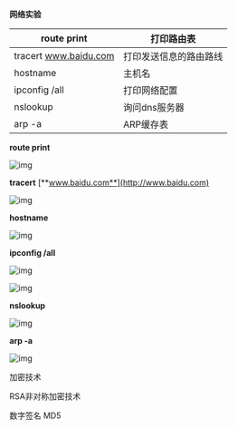 

**网络实验**

| route print           | 打印路由表             |
| --------------------- | ---------------------- |
| tracert www.baidu.com | 打印发送信息的路由路线 |
| hostname              | 主机名                 |
| ipconfig /all         | 打印网络配置           |
| nslookup              | 询问dns服务器          |
| arp -a                | ARP缓存表              |

**route print**

![img](https://cdn.jsdelivr.net/gh/picksan/picgo//pic/20210710190016.png)

**tracert** [**www.baidu.com**](http://www.baidu.com)

![img](https://cdn.jsdelivr.net/gh/picksan/picgo//pic/20210710190022.png)

**hostname**

![img](https://cdn.jsdelivr.net/gh/picksan/picgo//pic/20210710190027.png)

**ipconfig /all**

![img](https://cdn.jsdelivr.net/gh/picksan/picgo//pic/20210710190030.png)

![img](https://cdn.jsdelivr.net/gh/picksan/picgo//pic/20210710190034.png)

**nslookup**

![img](https://cdn.jsdelivr.net/gh/picksan/picgo//pic/20210710190037.png)

**arp -a**

![img](https://cdn.jsdelivr.net/gh/picksan/picgo//pic/20210710190041.png)

加密技术

RSA非对称加密技术

数字签名 MD5